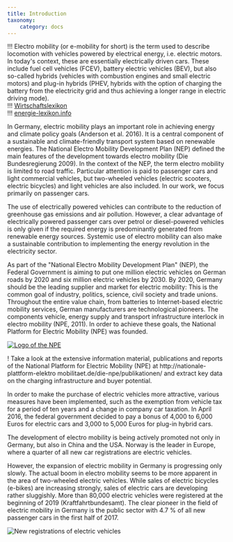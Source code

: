 ```yaml
---
title: Introduction
taxonomy:
    category: docs
---
```

!!! Electro mobility (or e-mobility for short) is the term used to describe locomotion with vehicles powered by electrical energy, i.e. electric motors. In today's context, these are essentially electrically driven cars. These include fuel cell vehicles (FCEV), battery electric vehicles (BEV), but also so-called hybrids (vehicles with combustion engines and small electric motors) and plug-in hybrids (PHEV, hybrids with the option of charging the battery from the electricity grid and thus achieving a longer range in electric driving mode).<br>
!!! [Wirtschaftslexikon](https://wirtschaftslexikon.gabler.de/definition/elektromobilitaet-53700/version-276770,) <br>
!!! [energie-lexikon.info](https://www.energie-lexikon.info/elektromobilitaet.html)


In Germany, electric mobility plays an important role in achieving energy and climate policy goals (Anderson et al. 2016). It is a central component of a sustainable and climate-friendly transport system based on renewable energies. The National Electro Mobility Development Plan (NEP) defined the main features of the development towards electro mobility (Die Bundesregierung 2009). In the context of the NEP, the term electro mobility is limited to road traffic. Particular attention is paid to passenger cars and light commercial vehicles, but two-wheeled vehicles (electric scooters, electric bicycles) and light vehicles are also included. In our work, we focus primarily on passenger cars.

The use of electrically powered vehicles can contribute to the reduction of greenhouse gas emissions and air pollution. However, a clear advantage of electrically powered passenger cars over petrol or diesel-powered vehicles is only given if the required energy is predominantly generated from renewable energy sources. Systemic use of electro mobility can also make a sustainable contribution to implementing the energy revolution in the electricity sector.

As part of the "National Electro Mobility Development Plan" (NEP), the Federal Government is aiming to put one million electric vehicles on German roads by 2020 and six million electric vehicles by 2030. By 2020, Germany should be the leading supplier and market for electric mobility: This is the common goal of industry, politics, science, civil society and trade unions. Throughout the entire value chain, from batteries to Internet-based electric mobility services, German manufacturers are technological pioneers. The components vehicle, energy supply and transport infrastructure interlock in electro mobility (NPE, 2011).
In order to achieve these goals, the National Platform for Electric Mobility (NPE) was founded. 

[![Logo of the NPE](NPE.png?classes=caption "Logo of the NPE")](http://nationale-plattform-elektromobilitaet.de)

! Take a look at the extensive information material, publications and reports of the National Platform for Electric Mobility (NPE) at http://nationale-plattform-elektro mobilitaet.de/die-npe/publikationen/ and extract key data on the charging infrastructure and buyer potential.

In order to make the purchase of electric vehicles more attractive, various measures have been implemented, such as the exemption from vehicle tax for a period of ten years and a change in company car taxation. In April 2016, the federal government decided to pay a bonus of 4,000 to 6,000 Euros for electric cars and 3,000 to 5,000 Euros for plug-in hybrid cars.

The development of electro mobility is being actively promoted not only in Germany, but also in China and the USA. Norway is the leader in Europe, where a quarter of all new car registrations are electric vehicles.

However, the expansion of electric mobility in Germany is progressing only slowly. The actual boom in electro mobility seems to be more apparent in the area of two-wheeled electric vehicles. While sales of electric bicycles (e-bikes) are increasing strongly, sales of electric cars are developing rather sluggishly. More than 80,000 electric vehicles were registered at the beginning of 2019 (Kraftfahrtbundesamt). The clear pioneer in the field of electric mobility in Germany is the public sector with 4.7 % of all new passenger cars in the first half of 2017.

![New registrations of electric vehicles](zulassung_e-auto.PNG?classes=caption "New registrations of electric vehicles (own presentation, source: Kraftfahrtbundesamt)")
